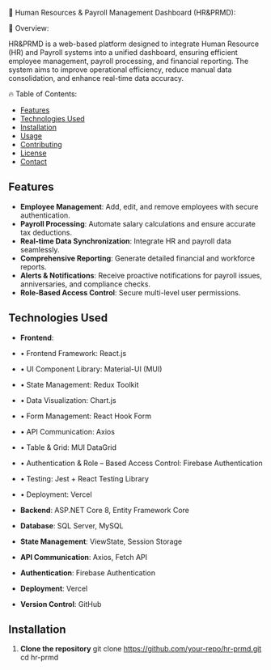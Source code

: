 🏢 Human Resources & Payroll Management Dashboard (HR&PRMD):

📌 Overview:

HR&PRMD is a web-based platform designed to integrate Human Resource (HR) and Payroll systems into a unified dashboard, ensuring efficient employee management, payroll processing, and financial reporting. The system aims to improve operational efficiency, reduce manual data consolidation, and enhance real-time data accuracy.

🔥 Table of Contents:

- [Features](#features)
- [Technologies Used](#technologies-used)
- [Installation](#installation)
- [Usage](#usage)
- [Contributing](#contributing)
- [License](#license)
- [Contact](#contact)

## Features

- **Employee Management**: Add, edit, and remove employees with secure authentication.
- **Payroll Processing**: Automate salary calculations and ensure accurate tax deductions.
- **Real-time Data Synchronization**: Integrate HR and payroll data seamlessly.
- **Comprehensive Reporting**: Generate detailed financial and workforce reports.
- **Alerts & Notifications**: Receive proactive notifications for payroll issues, anniversaries, and compliance checks.
- **Role-Based Access Control**: Secure multi-level user permissions.

## Technologies Used

- **Frontend**:

- • Frontend Framework: React.js
- • UI Component Library: Material-UI (MUI)
- • State Management: Redux Toolkit
- • Data Visualization: Chart.js
- • Form Management: React Hook Form
- • API Communication: Axios
- • Table & Grid: MUI DataGrid
- • Authentication & Role – Based Access Control: Firebase Authentication
- • Testing: Jest + React Testing Library
- • Deployment: Vercel

- **Backend**: ASP.NET Core 8, Entity Framework Core
- **Database**: SQL Server, MySQL
- **State Management**: ViewState, Session Storage
- **API Communication**: Axios, Fetch API
- **Authentication**: Firebase Authentication
- **Deployment**: Vercel
- **Version Control**: GitHub

## Installation

1. **Clone the repository**
   git clone https://github.com/your-repo/hr-prmd.git
   cd hr-prmd
